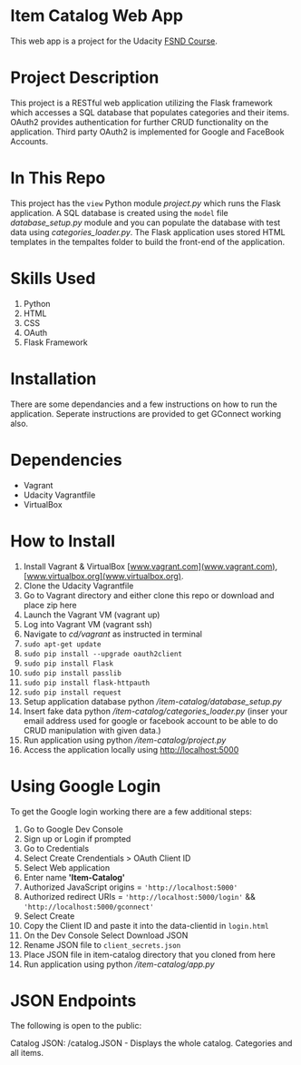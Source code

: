 # Item Catalog Web App #
This web app is a project for the Udacity [FSND Course](https://www.udacity.com).

# Project Description #
This project is a RESTful web application utilizing the Flask framework which accesses a SQL database that populates categories and their items. OAuth2 provides authentication for further CRUD functionality on the application. Third party OAuth2 is implemented for Google and FaceBook Accounts.

# In This Repo #
This project has the `view` Python module *project.py* which runs the Flask application. A SQL database is created using the `model` file *database_setup.py* module and you can populate the database with test data using *categories_loader.py*. The Flask application uses stored HTML templates in the tempaltes folder to build the front-end of the application.

# Skills Used #
1. Python
2. HTML
3. CSS
4. OAuth
5. Flask Framework

# Installation #
There are some dependancies and a few instructions on how to run the application. Seperate instructions are provided to get GConnect working also.

# Dependencies #
- Vagrant
- Udacity Vagrantfile
- VirtualBox

# How to Install #
1. Install Vagrant & VirtualBox [www.vagrant.com](www.vagrant.com), [www.virtualbox.org](www.virtualbox.org).
2. Clone the Udacity Vagrantfile
3. Go to Vagrant directory and either clone this repo or download and place zip here
4. Launch the Vagrant VM (vagrant up)
5. Log into Vagrant VM (vagrant ssh)
6. Navigate to *cd/vagrant* as instructed in terminal
7. `sudo apt-get update`
8. `sudo pip install --upgrade oauth2client`
9. `sudo pip install Flask`
10. `sudo pip install passlib`
11. `sudo pip install flask-httpauth`
12. `sudo pip install request`
13. Setup application database python */item-catalog/database_setup.py*
14. Insert fake data python */item-catalog/categories_loader.py* (inser your email address used for google or facebook account to be able to do CRUD manipulation with given data.)
15. Run application using python */item-catalog/project.py*
16. Access the application locally using [http://localhost:5000](http://localhost:5000)

# Using Google Login #
To get the Google login working there are a few additional steps:

1. Go to Google Dev Console
2. Sign up or Login if prompted
3. Go to Credentials
4. Select Create Crendentials > OAuth Client ID
5. Select Web application
6. Enter name **'Item-Catalog'**
7. Authorized JavaScript origins = `'http://localhost:5000'`
8. Authorized redirect URIs = `'http://localhost:5000/login'` && `'http://localhost:5000/gconnect'`
9. Select Create
10. Copy the Client ID and paste it into the data-clientid in `login.html`
11. On the Dev Console Select Download JSON
12. Rename JSON file to `client_secrets.json`
13. Place JSON file in item-catalog directory that you cloned from here
14. Run application using python */item-catalog/app.py*

# JSON Endpoints #
The following is open to the public:

Catalog JSON: /catalog.JSON - Displays the whole catalog. Categories and all items.

